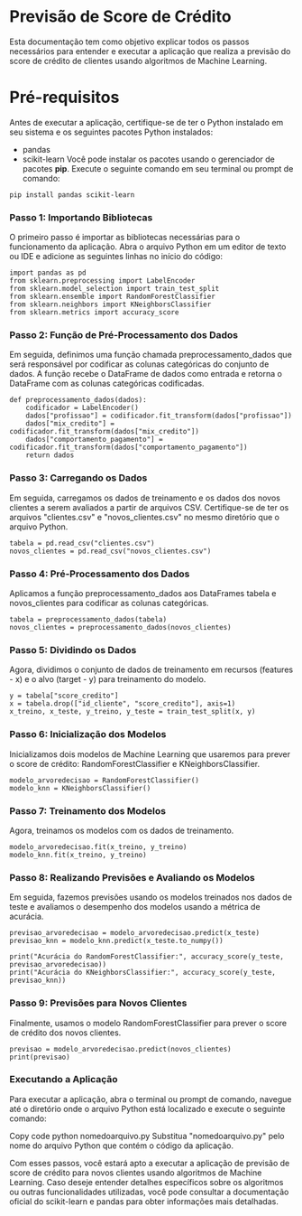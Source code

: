 # Previsão de Score de Crédito
Esta documentação tem como objetivo explicar todos os passos necessários para entender e executar a aplicação que realiza a previsão do score de crédito de clientes usando algoritmos de Machine Learning.

# Pré-requisitos
Antes de executar a aplicação, certifique-se de ter o Python instalado em seu sistema e os seguintes pacotes Python instalados:

* pandas
* scikit-learn
Você pode instalar os pacotes usando o gerenciador de pacotes **pip**. Execute o seguinte comando em seu terminal ou prompt de comando:
```
pip install pandas scikit-learn
```
### Passo 1: Importando Bibliotecas
O primeiro passo é importar as bibliotecas necessárias para o funcionamento da aplicação. Abra o arquivo Python em um editor de texto ou IDE e adicione as seguintes linhas no início do código:
```
import pandas as pd
from sklearn.preprocessing import LabelEncoder
from sklearn.model_selection import train_test_split
from sklearn.ensemble import RandomForestClassifier
from sklearn.neighbors import KNeighborsClassifier
from sklearn.metrics import accuracy_score
```
### Passo 2: Função de Pré-Processamento dos Dados
Em seguida, definimos uma função chamada preprocessamento_dados que será responsável por codificar as colunas categóricas do conjunto de dados. A função recebe o DataFrame de dados como entrada e retorna o DataFrame com as colunas categóricas codificadas.

```
def preprocessamento_dados(dados):
    codificador = LabelEncoder()
    dados["profissao"] = codificador.fit_transform(dados["profissao"])
    dados["mix_credito"] = codificador.fit_transform(dados["mix_credito"])
    dados["comportamento_pagamento"] = codificador.fit_transform(dados["comportamento_pagamento"])
    return dados
```    
### Passo 3: Carregando os Dados
Em seguida, carregamos os dados de treinamento e os dados dos novos clientes a serem avaliados a partir de arquivos CSV. Certifique-se de ter os arquivos "clientes.csv" e "novos_clientes.csv" no mesmo diretório que o arquivo Python.

```
tabela = pd.read_csv("clientes.csv")
novos_clientes = pd.read_csv("novos_clientes.csv")
```
### Passo 4: Pré-Processamento dos Dados
Aplicamos a função preprocessamento_dados aos DataFrames tabela e novos_clientes para codificar as colunas categóricas.

```
tabela = preprocessamento_dados(tabela)
novos_clientes = preprocessamento_dados(novos_clientes)
```
### Passo 5: Dividindo os Dados
Agora, dividimos o conjunto de dados de treinamento em recursos (features - x) e o alvo (target - y) para treinamento do modelo.

```
y = tabela["score_credito"]
x = tabela.drop(["id_cliente", "score_credito"], axis=1)
x_treino, x_teste, y_treino, y_teste = train_test_split(x, y)
```
### Passo 6: Inicialização dos Modelos
Inicializamos dois modelos de Machine Learning que usaremos para prever o score de crédito: RandomForestClassifier e KNeighborsClassifier.

```
modelo_arvoredecisao = RandomForestClassifier()
modelo_knn = KNeighborsClassifier()
```
### Passo 7: Treinamento dos Modelos
Agora, treinamos os modelos com os dados de treinamento.


```
modelo_arvoredecisao.fit(x_treino, y_treino)
modelo_knn.fit(x_treino, y_treino)
```

### Passo 8: Realizando Previsões e Avaliando os Modelos
Em seguida, fazemos previsões usando os modelos treinados nos dados de teste e avaliamos o desempenho dos modelos usando a métrica de acurácia.

```
previsao_arvoredecisao = modelo_arvoredecisao.predict(x_teste)
previsao_knn = modelo_knn.predict(x_teste.to_numpy())

print("Acurácia do RandomForestClassifier:", accuracy_score(y_teste, previsao_arvoredecisao))
print("Acurácia do KNeighborsClassifier:", accuracy_score(y_teste, previsao_knn))
```
### Passo 9: Previsões para Novos Clientes
Finalmente, usamos o modelo RandomForestClassifier para prever o score de crédito dos novos clientes.

```
previsao = modelo_arvoredecisao.predict(novos_clientes)
print(previsao)
```
### Executando a Aplicação
Para executar a aplicação, abra o terminal ou prompt de comando, navegue até o diretório onde o arquivo Python está localizado e execute o seguinte comando:

Copy code
python nomedoarquivo.py
Substitua "nomedoarquivo.py" pelo nome do arquivo Python que contém o código da aplicação.

Com esses passos, você estará apto a executar a aplicação de previsão de score de crédito para novos clientes usando algoritmos de Machine Learning. Caso deseje entender detalhes específicos sobre os algoritmos ou outras funcionalidades utilizadas, você pode consultar a documentação oficial do scikit-learn e pandas para obter informações mais detalhadas.
